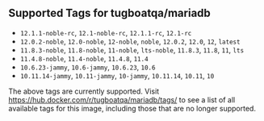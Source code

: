 ## Supported Tags for tugboatqa/mariadb

* `12.1.1-noble-rc`, `12.1-noble-rc`, `12.1.1-rc`, `12.1-rc`
* `12.0.2-noble`, `12.0-noble`, `12-noble`, `noble`, `12.0.2`, `12.0`, `12`, `latest`
* `11.8.3-noble`, `11.8-noble`, `11-noble`, `lts-noble`, `11.8.3`, `11.8`, `11`, `lts`
* `11.4.8-noble`, `11.4-noble`, `11.4.8`, `11.4`
* `10.6.23-jammy`, `10.6-jammy`, `10.6.23`, `10.6`
* `10.11.14-jammy`, `10.11-jammy`, `10-jammy`, `10.11.14`, `10.11`, `10`

The above tags are currently supported. Visit https://hub.docker.com/r/tugboatqa/mariadb/tags/ to see a list of all available tags for this image, including those that are no longer supported.
